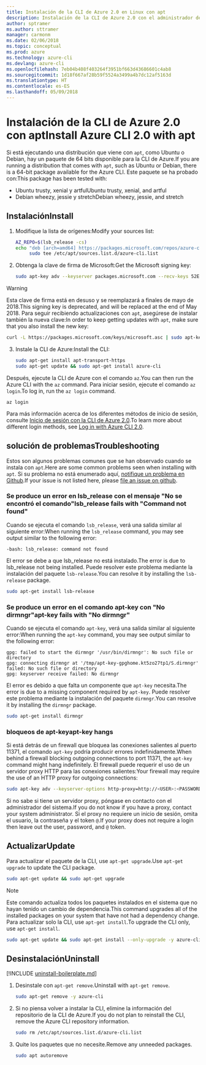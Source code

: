 ```yaml
---
title: Instalación de la CLI de Azure 2.0 en Linux con apt
description: Instalación de la CLI de Azure 2.0 con el administrador de paquetes apt
author: sptramer
ms.author: sttramer
manager: carmonm
ms.date: 02/06/2018
ms.topic: conceptual
ms.prod: azure
ms.technology: azure-cli
ms.devlang: azure-cli
ms.openlocfilehash: 7eb04b408f403264f3951bf663d43686601c4ab8
ms.sourcegitcommit: 1d18f667af28b59f5524a3499a4b7dc12af5163d
ms.translationtype: HT
ms.contentlocale: es-ES
ms.lasthandoff: 05/09/2018
---
```

# <a name="install-azure-cli-20-with-apt"></a><span data-ttu-id="bf2ac-103">Instalación de la CLI de Azure 2.0 con apt</span><span class="sxs-lookup"><span data-stu-id="bf2ac-103">Install Azure CLI 2.0 with apt</span></span>

<span data-ttu-id="bf2ac-104">Si está ejecutando una distribución que viene con `apt`, como Ubuntu o Debian, hay un paquete de 64 bits disponible para la CLI de Azure.</span><span class="sxs-lookup"><span data-stu-id="bf2ac-104">If you are running a distribution that comes with `apt`, such as Ubuntu or Debian, there is a 64-bit package available for the Azure CLI.</span></span> <span data-ttu-id="bf2ac-105">Este paquete se ha probado con:</span><span class="sxs-lookup"><span data-stu-id="bf2ac-105">This package has been tested with:</span></span>

* <span data-ttu-id="bf2ac-106">Ubuntu trusty, xenial y artful</span><span class="sxs-lookup"><span data-stu-id="bf2ac-106">Ubuntu trusty, xenial, and artful</span></span>
* <span data-ttu-id="bf2ac-107">Debian wheezy, jessie y stretch</span><span class="sxs-lookup"><span data-stu-id="bf2ac-107">Debian wheezy, jessie, and stretch</span></span>

## <a name="install"></a><span data-ttu-id="bf2ac-108">Instalación</span><span class="sxs-lookup"><span data-stu-id="bf2ac-108">Install</span></span>

1. <span data-ttu-id="bf2ac-109">Modifique la lista de orígenes:</span><span class="sxs-lookup"><span data-stu-id="bf2ac-109">Modify your sources list:</span></span>

     ```bash
     AZ_REPO=$(lsb_release -cs)
     echo "deb [arch=amd64] https://packages.microsoft.com/repos/azure-cli/ $AZ_REPO main" | \
          sudo tee /etc/apt/sources.list.d/azure-cli.list
     ```

2. <span data-ttu-id="bf2ac-110">Obtenga la clave de firma de Microsoft:</span><span class="sxs-lookup"><span data-stu-id="bf2ac-110">Get the Microsoft signing key:</span></span>

   ```bash
   sudo apt-key adv --keyserver packages.microsoft.com --recv-keys 52E16F86FEE04B979B07E28DB02C46DF417A0893
   ```

  > [!WARNING]
  > <span data-ttu-id="bf2ac-111">Esta clave de firma está en desuso y se reemplazará a finales de mayo de 2018.</span><span class="sxs-lookup"><span data-stu-id="bf2ac-111">This signing key is deprecated, and will be replaced at the end of May 2018.</span></span> <span data-ttu-id="bf2ac-112">Para seguir recibiendo actualizaciones con `apt`, asegúrese de instalar también la nueva clave:</span><span class="sxs-lookup"><span data-stu-id="bf2ac-112">In order to keep getting updates with `apt`, make sure that you also install the new key:</span></span>
  > 
  > ```bash
  > curl -L https://packages.microsoft.com/keys/microsoft.asc | sudo apt-key add -
  > ``` 

3. <span data-ttu-id="bf2ac-113">Instale la CLI de Azure:</span><span class="sxs-lookup"><span data-stu-id="bf2ac-113">Install the CLI:</span></span>

   ```bash
   sudo apt-get install apt-transport-https
   sudo apt-get update && sudo apt-get install azure-cli
   ```

<span data-ttu-id="bf2ac-114">Después, ejecute la CLI de Azure con el comando `az`.</span><span class="sxs-lookup"><span data-stu-id="bf2ac-114">You can then run the Azure CLI with the `az` command.</span></span> <span data-ttu-id="bf2ac-115">Para iniciar sesión, ejecute el comando `az login`.</span><span class="sxs-lookup"><span data-stu-id="bf2ac-115">To log in, run the `az login` command.</span></span>

```azurecli
az login
```

<span data-ttu-id="bf2ac-116">Para más información acerca de los diferentes métodos de inicio de sesión, consulte [Inicio de sesión con la CLI de Azure 2.0](authenticate-azure-cli.md).</span><span class="sxs-lookup"><span data-stu-id="bf2ac-116">To learn more about different login methods, see [Log in with Azure CLI 2.0](authenticate-azure-cli.md).</span></span>

## <a name="troubleshooting"></a><span data-ttu-id="bf2ac-117">solución de problemas</span><span class="sxs-lookup"><span data-stu-id="bf2ac-117">Troubleshooting</span></span>

<span data-ttu-id="bf2ac-118">Estos son algunos problemas comunes que se han observado cuando se instala con `apt`.</span><span class="sxs-lookup"><span data-stu-id="bf2ac-118">Here are some common problems seen when installing with `apt`.</span></span> <span data-ttu-id="bf2ac-119">Si su problema no está enumerado aquí, [notifique un problema en Github](https://github.com/Azure/azure-cli/issues).</span><span class="sxs-lookup"><span data-stu-id="bf2ac-119">If your issue is not listed here, please [file an issue on github](https://github.com/Azure/azure-cli/issues).</span></span>

### <a name="lsbrelease-fails-with-command-not-found"></a><span data-ttu-id="bf2ac-120">Se produce un error en lsb_release con el mensaje "No se encontró el comando"</span><span class="sxs-lookup"><span data-stu-id="bf2ac-120">lsb_release fails with "Command not found"</span></span>

<span data-ttu-id="bf2ac-121">Cuando se ejecuta el comando `lsb_release`, verá una salida similar al siguiente error:</span><span class="sxs-lookup"><span data-stu-id="bf2ac-121">When running the `lsb_release` command, you may see output similar to the following error:</span></span>

```output
-bash: lsb_release: command not found
```

<span data-ttu-id="bf2ac-122">El error se debe a que lsb_release no está instalado.</span><span class="sxs-lookup"><span data-stu-id="bf2ac-122">The error is due to lsb_release not being installed.</span></span> <span data-ttu-id="bf2ac-123">Puede resolver este problema mediante la instalación del paquete `lsb-release`.</span><span class="sxs-lookup"><span data-stu-id="bf2ac-123">You can resolve it by installing the `lsb-release` package.</span></span>

```bash
sudo apt-get install lsb-release
```

### <a name="apt-key-fails-with-no-dirmngr"></a><span data-ttu-id="bf2ac-124">Se produce un error en el comando apt-key con "No dirmngr"</span><span class="sxs-lookup"><span data-stu-id="bf2ac-124">apt-key fails with "No dirmngr"</span></span>

<span data-ttu-id="bf2ac-125">Cuando se ejecuta el comando `apt-key`, verá una salida similar al siguiente error:</span><span class="sxs-lookup"><span data-stu-id="bf2ac-125">When running the `apt-key` command, you may see output similar to the following error:</span></span>

```output
gpg: failed to start the dirmngr '/usr/bin/dirmngr': No such file or directory
gpg: connecting dirmngr at '/tmp/apt-key-gpghome.kt5zo27tp1/S.dirmngr' failed: No such file or directory
gpg: keyserver receive failed: No dirmngr
```

<span data-ttu-id="bf2ac-126">El error es debido a que falta un componente que `apt-key` necesita.</span><span class="sxs-lookup"><span data-stu-id="bf2ac-126">The error is due to a missing component required by `apt-key`.</span></span> <span data-ttu-id="bf2ac-127">Puede resolver este problema mediante la instalación del paquete `dirmngr`.</span><span class="sxs-lookup"><span data-stu-id="bf2ac-127">You can resolve it by installing the `dirmngr` package.</span></span>

```bash
sudo apt-get install dirmngr
```

### <a name="apt-key-hangs"></a><span data-ttu-id="bf2ac-128">bloqueos de apt-key</span><span class="sxs-lookup"><span data-stu-id="bf2ac-128">apt-key hangs</span></span>

<span data-ttu-id="bf2ac-129">Si está detrás de un firewall que bloquea las conexiones salientes al puerto 11371, el comando `apt-key` podría producir errores indefinidamente.</span><span class="sxs-lookup"><span data-stu-id="bf2ac-129">When behind a firewall blocking outgoing connections to port 11371, the `apt-key` command might hang indefinitely.</span></span> <span data-ttu-id="bf2ac-130">El firewall puede requerir el uso de un servidor proxy HTTP para las conexiones salientes:</span><span class="sxs-lookup"><span data-stu-id="bf2ac-130">Your firewall may require the use of an HTTP proxy for outgoing connections:</span></span>

```bash
sudo apt-key adv --keyserver-options http-proxy=http://<USER>:<PASSWORD>@<PROXY-HOST>:<PROXY-PORT>/ --keyserver packages.microsoft.com --recv-keys 52E16F86FEE04B979B07E28DB02C46DF417A0893
```

<span data-ttu-id="bf2ac-131">Si no sabe si tiene un servidor proxy, póngase en contacto con el administrador del sistema.</span><span class="sxs-lookup"><span data-stu-id="bf2ac-131">If you do not know if you have a proxy, contact your system administrator.</span></span> <span data-ttu-id="bf2ac-132">Si el proxy no requiere un inicio de sesión, omita el usuario, la contraseña y el token `@`.</span><span class="sxs-lookup"><span data-stu-id="bf2ac-132">If your proxy does not require a login then leave out the user, password, and `@` token.</span></span>

## <a name="update"></a><span data-ttu-id="bf2ac-133">Actualizar</span><span class="sxs-lookup"><span data-stu-id="bf2ac-133">Update</span></span>

<span data-ttu-id="bf2ac-134">Para actualizar el paquete de la CLI, use `apt-get upgrade`.</span><span class="sxs-lookup"><span data-stu-id="bf2ac-134">Use `apt-get upgrade` to update the CLI package.</span></span>

   ```bash
   sudo apt-get update && sudo apt-get upgrade
   ```

> [!NOTE]
> <span data-ttu-id="bf2ac-135">Este comando actualiza todos los paquetes instalados en el sistema que no hayan tenido un cambio de dependencia.</span><span class="sxs-lookup"><span data-stu-id="bf2ac-135">This command upgrades all of the installed packages on your system that have not had a dependency change.</span></span>
> <span data-ttu-id="bf2ac-136">Para actualizar solo la CLI, use `apt-get install`.</span><span class="sxs-lookup"><span data-stu-id="bf2ac-136">To upgrade the CLI only, use `apt-get install`.</span></span>
> ```bash
> sudo apt-get update && sudo apt-get install --only-upgrade -y azure-cli
> ```

## <a name="uninstall"></a><span data-ttu-id="bf2ac-137">Desinstalación</span><span class="sxs-lookup"><span data-stu-id="bf2ac-137">Uninstall</span></span>

[!INCLUDE [uninstall-boilerplate.md](includes/uninstall-boilerplate.md)]

1. <span data-ttu-id="bf2ac-138">Desinstale con `apt-get remove`.</span><span class="sxs-lookup"><span data-stu-id="bf2ac-138">Uninstall with `apt-get remove`.</span></span>

    ```bash
    sudo apt-get remove -y azure-cli
    ```

2. <span data-ttu-id="bf2ac-139">Si no piensa volver a instalar la CLI, elimine la información del repositorio de la CLI de Azure.</span><span class="sxs-lookup"><span data-stu-id="bf2ac-139">If you do not plan to reinstall the CLI, remove the Azure CLI repository information.</span></span>

   ```bash
   sudo rm /etc/apt/sources.list.d/azure-cli.list
   ```

3. <span data-ttu-id="bf2ac-140">Quite los paquetes que no necesite.</span><span class="sxs-lookup"><span data-stu-id="bf2ac-140">Remove any unneeded packages.</span></span>

   ```bash
   sudo apt autoremove
   ```

